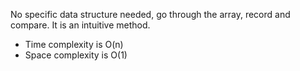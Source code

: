 No specific data structure needed, go through the array,
record and compare. It is an intuitive method.  

- Time complexity is O(n)
- Space complexity is O(1)